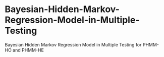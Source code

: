 # Bayesian-Hidden-Markov-Regression-Model-in-Multiple-Testing
Bayesian Hidden Markov Regression Model in Multiple Testing for PHMM-HO and PHMM-HE
